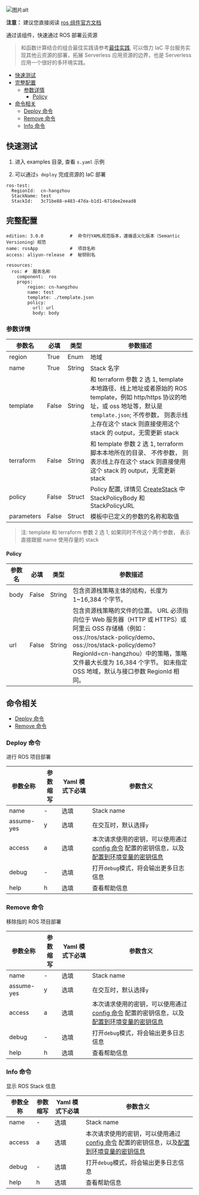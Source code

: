 ![图片alt](https://serverless-article-picture.oss-cn-hangzhou.aliyuncs.com/1640848491604_20211230071454223687.png)


**注意：** 建议您直接阅读 [ros 组件官方文档](https://manual.serverless-devs.com/user-guide/aliyun/#ros)

通过该组件，快速通过 ROS 部署云资源

> 和函数计算结合的组合最佳实践请参考[最佳实践](./best-practice), 可以借力 IaC 平台服务实现其他云资源的部署，拓展 Serverless 应用资源的边界，也是 Serverless 应用一个很好的多环境实践。

- [快速测试](#快速测试)
- [完整配置](#完整配置)
  - [参数详情](#参数详情)
    - [Policy](#policy)
- [命令相关](#命令相关)
  - [Deploy 命令](#deploy-命令)
  - [Remove 命令](#remove-命令)
  - [Info 命令](#info-命令)

## 快速测试

1. 进入 examples 目录, 查看 `s.yaml` 示例

2. 可以通过`s deploy` 完成资源的 IaC 部署

```shell script
ros-test:
  RegionId:  cn-hangzhou
  StackName: test
  StackId:   3c71be88-e483-47da-b1d1-671dee2eead8
```

## 完整配置

```
edition: 3.0.0          #  命令行YAML规范版本，遵循语义化版本（Semantic Versioning）规范
name: rosApp            #  项目名称
access: aliyun-release  #  秘钥别名

resources:
  ros: #  服务名称
    component:  ros
    props:
        region: cn-hangzhou
        name: test
        template: ./template.json
        policy:
          url: url
          body: body
```

### 参数详情

| 参数名     | 必填  | 类型   | 参数描述                                                                                                             |
| ---------- | ----- | ------ | -------------------------------------------------------------------------------------------------------------------- |
| region     | True  | Enum   | 地域                                                                                                                 |
| name       | True  | String | Stack 名字                                                                                                           |
| template   | False  | String | 和 terraform 参数 2 选 1, template 本地路径、线上地址或者原始的 ROS template，例如 http/https 协议的地址，或 oss 地址等，默认是`template.json`; 不传参数， 则表示线上存在这个 stack 则直接使用这个 stack 的 output，无需更新 stack |
| terraform   | False  | String | 和 template 参数 2 选 1, terraform 脚本本地所在的目录、 不传参数， 则表示线上存在这个 stack 则直接使用这个 stack 的 output，无需更新 stack |
| policy     | False | Struct | Policy 配置, 详情见 [CreateStack](https://help.aliyun.com/zh/ros/developer-reference/api-ros-2019-09-10-createstack) 中 StackPolicyBody 和  StackPolicyURL                                                                                                  |
| parameters | False | Struct | 模板中已定义的参数的名称和取值                                                                                       |

> 注: template 和 terraform 参数 2 选 1, 如果同时不传这个两个参数， 表示直接跟据 name 使用存量的 stack

#### Policy

| 参数名 | 必填  | 类型   | 参数描述                                                                                                                                                                                                                                                                          |
| ------ | ----- | ------ | --------------------------------------------------------------------------------------------------------------------------------------------------------------------------------------------------------------------------------------------------------------------------------- |
| body   | False | String | 包含资源栈策略主体的结构，长度为 1~16,384 个字节。                                                                                                                                                                                                                                |
| url    | False | String | 包含资源栈策略的文件的位置。 URL 必须指向位于 Web 服务器（HTTP 或 HTTPS）或阿里云 OSS 存储桶（例如：oss://ros/stack-policy/demo、oss://ros/stack-policy/demo?RegionId=cn-hangzhou）中的策略，策略文件最大长度为 16,384 个字节。 如未指定 OSS 地域，默认与接口参数 RegionId 相同。 |

## 命令相关

- [Deploy 命令](#Deploy命令)
- [Remove 命令](#Remove命令)

### Deploy 命令

进行 ROS 项目部署

| 参数全称   | 参数缩写 | Yaml 模式下必填 | 参数含义                                                                                                                                                                                                                                                                                                                  |
| ---------- | -------- | --------------- | ------------------------------------------------------------------------------------------------------------------------------------------------------------------------------------------------------------------------------------------------------------------------------------------------------------------------- |
| name       | -        | 选填            | Stack name                                                                                                                                                                                                                                                                                                                |
| assume-yes | y        | 选填            | 在交互时，默认选择`y`                                                                                                                                                                                                                                                                                                     |
| access     | a        | 选填            | 本次请求使用的密钥，可以使用通过[config 命令](https://github.com/Serverless-Devs/Serverless-Devs/tree/master/docs/zh/command/config.md#config-add-命令) 配置的密钥信息，以及[配置到环境变量的密钥信息](https://github.com/Serverless-Devs/Serverless-Devs/tree/master/docs/zh/command/config.md#通过环境变量配置密钥信息) |
| debug      | -        | 选填            | 打开`debug`模式，将会输出更多日志信息                                                                                                                                                                                                                                                                                     |
| help       | h        | 选填            | 查看帮助信息                                                                                                                                                                                                                                                                                                              |

### Remove 命令

移除指的 ROS 项目部署

| 参数全称   | 参数缩写 | Yaml 模式下必填 | 参数含义                                                                                                                                                                                                                                                                                                                  |
| ---------- | -------- | --------------- | ------------------------------------------------------------------------------------------------------------------------------------------------------------------------------------------------------------------------------------------------------------------------------------------------------------------------- |
| name       | -        | 选填            | Stack name                                                                                                                                                                                                                                                                                                                |
| assume-yes | y        | 选填            | 在交互时，默认选择`y`                                                                                                                                                                                                                                                                                                     |
| access     | a        | 选填            | 本次请求使用的密钥，可以使用通过[config 命令](https://github.com/Serverless-Devs/Serverless-Devs/tree/master/docs/zh/command/config.md#config-add-命令) 配置的密钥信息，以及[配置到环境变量的密钥信息](https://github.com/Serverless-Devs/Serverless-Devs/tree/master/docs/zh/command/config.md#通过环境变量配置密钥信息) |
| debug      | -        | 选填            | 打开`debug`模式，将会输出更多日志信息                                                                                                                                                                                                                                                                                     |
| help       | h        | 选填            | 查看帮助信息                                                                                                                                                                                                                                                                                                              |
### Info 命令

显示 ROS Stack 信息

| 参数全称   | 参数缩写 | Yaml 模式下必填 | 参数含义                                                                                                                                                                                                                                                                                                                  |
| ---------- | -------- | --------------- | ------------------------------------------------------------------------------------------------------------------------------------------------------------------------------------------------------------------------------------------------------------------------------------------------------------------------- |
| name       | -        | 选填            | Stack name                                                                                                                                                                                                                                        
| access     | a        | 选填            | 本次请求使用的密钥，可以使用通过[config 命令](https://github.com/Serverless-Devs/Serverless-Devs/tree/master/docs/zh/command/config.md#config-add-命令) 配置的密钥信息，以及[配置到环境变量的密钥信息](https://github.com/Serverless-Devs/Serverless-Devs/tree/master/docs/zh/command/config.md#通过环境变量配置密钥信息) |
| debug      | -        | 选填            | 打开`debug`模式，将会输出更多日志信息                                                                                                                                                                                                                                                                                     |
| help       | h        | 选填            | 查看帮助信息                               